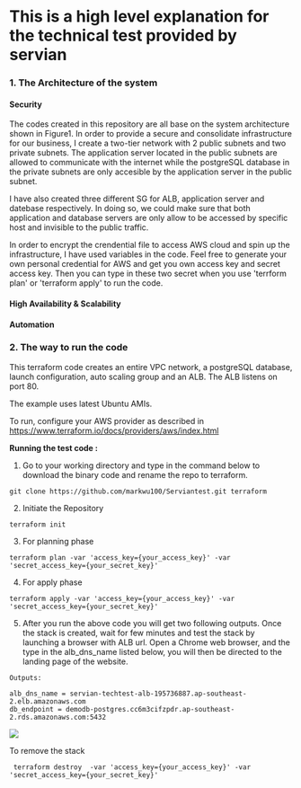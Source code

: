 # This is a high level explanation for the technical test provided by servian



### 1. The Architecture of the system

#### **Security**

The codes created in this repository are all base on the system architecture shown in Figure1.  In order to provide a secure and consolidate infrastructure for our business, I create a two-tier network with 2 public subnets and two private subnets. The application server located in the public subnets are allowed to communicate with the internet while the postgreSQL database in the private subnets are only accesible by the application server in the public subnet.



I have also created three different SG for ALB, application server and datebase respectively. In doing so, we could make sure that both application and database servers are only allow to be accessed by specific host and invisible to the public traffic. 

In order to encrypt the crendential file to access AWS cloud and spin up the infrastructure, I have used variables in the code. Feel free to generate your own personal credential for AWS and get you own access key and secret access key.  Then you can type in these two secret when you use 'terrform plan' or 'terraform apply' to run the code. 



#### **High Availability & Scalability**



#### **Automation**









### 2. The way to run the code 





This terraform code creates an entire VPC network, a postgreSQL database,  launch configuration, auto scaling group and an ALB. The ALB listens on port 80. 

The example uses latest Ubuntu AMIs.

To run, configure your AWS provider as described in <https://www.terraform.io/docs/providers/aws/index.html>

**Running the test code :** 

1. Go to your working directory and type in the command below to download the binary code and rename the repo to  terraform.

```
git clone https://github.com/markwu100/Serviantest.git terraform 
```

2. Initiate the Repository

```
terraform init
```

3. For planning phase

```
terraform plan -var 'access_key={your_access_key}' -var 'secret_access_key={your_secret_key}'
```

4. For apply phase

```
terraform apply -var 'access_key={your_access_key}' -var 'secret_access_key={your_secret_key}'
```

5. After you run the above code you will get two following outputs. Once the stack is created, wait for few minutes and test the stack by launching a browser with ALB url.  Open a Chrome web browser, and the type in the alb_dns_name listed below, you will then be directed to the landing page of the website. 

```
Outputs:

alb_dns_name = servian-techtest-alb-195736887.ap-southeast-2.elb.amazonaws.com
db_endpoint = demodb-postgres.cc6m3cifzpdr.ap-southeast-2.rds.amazonaws.com:5432
```

![](/Users/mark/AWS/Servian/TechTestApp/terraform/img/capture1.jpg)

To remove the stack

```
 terraform destroy  -var 'access_key={your_access_key}' -var 'secret_access_key={your_secret_key}'
```